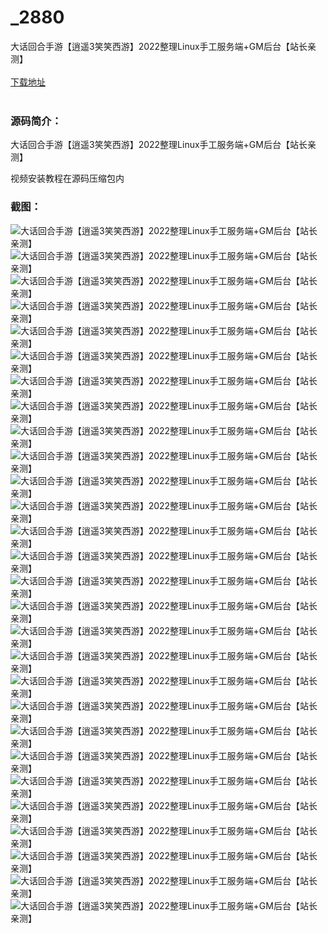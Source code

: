 # _2880
大话回合手游【逍遥3笑笑西游】2022整理Linux手工服务端+GM后台【站长亲测】
<br/></br>
[下载地址](https://www.uuid2.com/2880.html "下载地址")
<br/></br>
<h3>源码简介：</h3>
<p>大话回合手游【逍遥3笑笑西游】2022整理Linux手工服务端+GM后台【站长亲测】<p>
<p>视频安装教程在源码压缩包内<p>
<h3>截图：</h3>
<img src="https://www.uuid2.com/wp-content/uploads/img/202203/e36fcf9937.jpg" alt="大话回合手游【逍遥3笑笑西游】2022整理Linux手工服务端+GM后台【站长亲测】"><img src="https://www.uuid2.com/wp-content/uploads/img/202203/e36fcf9760.jpg" alt="大话回合手游【逍遥3笑笑西游】2022整理Linux手工服务端+GM后台【站长亲测】"><img src="https://www.uuid2.com/wp-content/uploads/img/202203/e36fcf9587.jpg" alt="大话回合手游【逍遥3笑笑西游】2022整理Linux手工服务端+GM后台【站长亲测】"><img src="https://www.uuid2.com/wp-content/uploads/img/202203/a088b1f931.jpg" alt="大话回合手游【逍遥3笑笑西游】2022整理Linux手工服务端+GM后台【站长亲测】"><img src="https://www.uuid2.com/wp-content/uploads/img/202203/a088b1f923.jpg" alt="大话回合手游【逍遥3笑笑西游】2022整理Linux手工服务端+GM后台【站长亲测】"><img src="https://www.uuid2.com/wp-content/uploads/img/202203/a088b1f561.jpg" alt="大话回合手游【逍遥3笑笑西游】2022整理Linux手工服务端+GM后台【站长亲测】"><img src="https://www.uuid2.com/wp-content/uploads/img/202203/a088b1f682.jpg" alt="大话回合手游【逍遥3笑笑西游】2022整理Linux手工服务端+GM后台【站长亲测】"><img src="https://www.uuid2.com/wp-content/uploads/img/202203/a088b1f627.jpg" alt="大话回合手游【逍遥3笑笑西游】2022整理Linux手工服务端+GM后台【站长亲测】"><img src="https://www.uuid2.com/wp-content/uploads/img/202203/a088b1f871.jpg" alt="大话回合手游【逍遥3笑笑西游】2022整理Linux手工服务端+GM后台【站长亲测】"><img src="https://www.uuid2.com/wp-content/uploads/img/202203/a088b1f821.jpg" alt="大话回合手游【逍遥3笑笑西游】2022整理Linux手工服务端+GM后台【站长亲测】"><img src="https://www.uuid2.com/wp-content/uploads/img/202203/b7578b6801.jpg" alt="大话回合手游【逍遥3笑笑西游】2022整理Linux手工服务端+GM后台【站长亲测】"><img src="https://www.uuid2.com/wp-content/uploads/img/202203/b7578b6904.jpg" alt="大话回合手游【逍遥3笑笑西游】2022整理Linux手工服务端+GM后台【站长亲测】"><img src="https://www.uuid2.com/wp-content/uploads/img/202203/b7578b6581.jpg" alt="大话回合手游【逍遥3笑笑西游】2022整理Linux手工服务端+GM后台【站长亲测】"><img src="https://www.uuid2.com/wp-content/uploads/img/202203/b7578b6141.jpg" alt="大话回合手游【逍遥3笑笑西游】2022整理Linux手工服务端+GM后台【站长亲测】"><img src="https://www.uuid2.com/wp-content/uploads/img/202203/b7578b6833.jpg" alt="大话回合手游【逍遥3笑笑西游】2022整理Linux手工服务端+GM后台【站长亲测】"><img src="https://www.uuid2.com/wp-content/uploads/img/202203/b7578b6581.jpg" alt="大话回合手游【逍遥3笑笑西游】2022整理Linux手工服务端+GM后台【站长亲测】"><img src="https://www.uuid2.com/wp-content/uploads/img/202203/e9e19dc730.jpg" alt="大话回合手游【逍遥3笑笑西游】2022整理Linux手工服务端+GM后台【站长亲测】"><img src="https://www.uuid2.com/wp-content/uploads/img/202203/e9e19dc356.jpg" alt="大话回合手游【逍遥3笑笑西游】2022整理Linux手工服务端+GM后台【站长亲测】"><img src="https://www.uuid2.com/wp-content/uploads/img/202203/e9e19dc121.jpg" alt="大话回合手游【逍遥3笑笑西游】2022整理Linux手工服务端+GM后台【站长亲测】"><img src="https://www.uuid2.com/wp-content/uploads/img/202203/e9e19dc557.jpg" alt="大话回合手游【逍遥3笑笑西游】2022整理Linux手工服务端+GM后台【站长亲测】"><img src="https://www.uuid2.com/wp-content/uploads/img/202203/e9e19dc416.jpg" alt="大话回合手游【逍遥3笑笑西游】2022整理Linux手工服务端+GM后台【站长亲测】"><img src="https://www.uuid2.com/wp-content/uploads/img/202203/e9e19dc577.jpg" alt="大话回合手游【逍遥3笑笑西游】2022整理Linux手工服务端+GM后台【站长亲测】"><img src="https://www.uuid2.com/wp-content/uploads/img/202203/b8ca804877.jpg" alt="大话回合手游【逍遥3笑笑西游】2022整理Linux手工服务端+GM后台【站长亲测】"><img src="https://www.uuid2.com/wp-content/uploads/img/202203/b8ca804288.jpg" alt="大话回合手游【逍遥3笑笑西游】2022整理Linux手工服务端+GM后台【站长亲测】"><img src="https://www.uuid2.com/wp-content/uploads/img/202203/b8ca804700.jpg" alt="大话回合手游【逍遥3笑笑西游】2022整理Linux手工服务端+GM后台【站长亲测】"><img src="https://www.uuid2.com/wp-content/uploads/img/202203/b8ca804773.jpg" alt="大话回合手游【逍遥3笑笑西游】2022整理Linux手工服务端+GM后台【站长亲测】"><img src="https://www.uuid2.com/wp-content/uploads/img/202203/b8ca804697.jpg" alt="大话回合手游【逍遥3笑笑西游】2022整理Linux手工服务端+GM后台【站长亲测】"><img src="https://www.uuid2.com/wp-content/uploads/img/202203/b8ca804369.jpg" alt="大话回合手游【逍遥3笑笑西游】2022整理Linux手工服务端+GM后台【站长亲测】">
